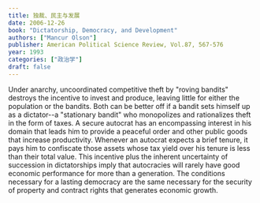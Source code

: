 ```yaml
---
title: 独裁、民主与发展
date: 2006-12-26
book: "Dictatorship, Democracy, and Development"
authors: ["Mancur Olson"]
publisher: American Political Science Review, Vol.87, 567-576
year: 1993
categories: ["政治学"]
draft: false
---
```


Under anarchy, uncoordinated competitive theft by "roving bandits" destroys the incentive to invest and produce, leaving little for either the population or the bandits. Both can be better off if a bandit sets himself up as a dictator--a "stationary bandit" who monopolizes and rationalizes theft in the form of taxes. A secure autocrat has an encompassing interest in his domain that leads him to provide a peaceful order and other public goods that increase productivity. Whenever an autocrat expects a brief tenure, it pays him to confiscate those assets whose tax yield over his tenure is less than their total value. This incentive plus the inherent uncertainty of succession in dictatorships imply that autocracies will rarely have good economic performance for more than a generation. The conditions necessary for a lasting democracy are the same necessary for the security of property and contract rights that generates economic growth.
